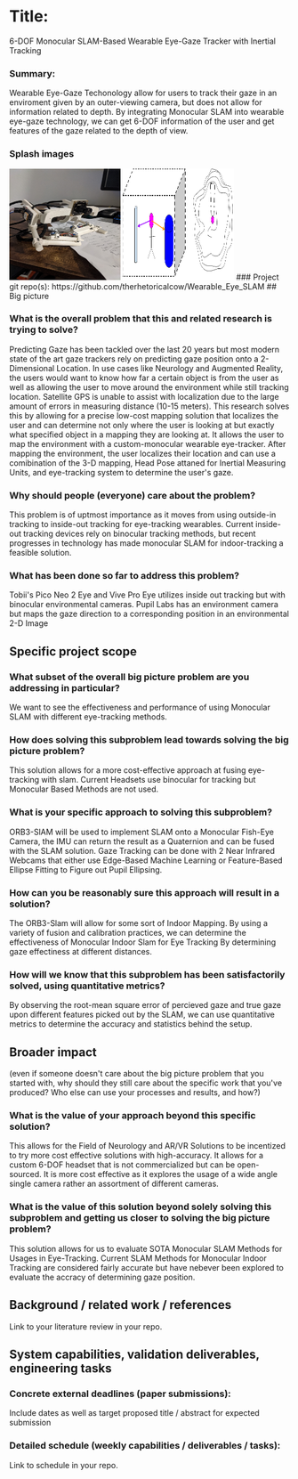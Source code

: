 # Title:
6-DOF Monocular SLAM-Based Wearable Eye-Gaze Tracker with Inertial Tracking 

### Summary:
Wearable Eye-Gaze Techonology allow for users to track their gaze in an enviroment given by an outer-viewing camera, but does not allow for information related to depth. By integrating Monocular SLAM into wearable eye-gaze technology, we can get 6-DOF information of the user and get features of the gaze related to the depth of view. 

### Splash images
<img src="PXL_20211004_130307024.jpg" width="200" height = "200"/>
<img src="usage.png" width="200" height = "200"/>
### Project git repo(s):
https://github.com/therhetoricalcow/Wearable_Eye_SLAM
## Big picture 

### What is the overall problem that this and related research is trying to solve?
Predicting Gaze has been tackled over the last 20 years but most modern state of the art gaze trackers rely on predicting gaze position onto a 2-Dimensional Location. In use cases like Neurology and Augmented Reality, the users would want to know how far a certain object is from the user as well as allowing the user to move around the environment while still tracking location. Satellite GPS is unable to assist with localization due to the large amount of errors in measuring distance (10-15 meters). This research solves this by allowing for a precise low-cost mapping solution that localizes the user and can determine not only where the user is looking at but exactly what specified object in a mapping they are looking at. It allows the user to map the environment with a custom-monocular wearable eye-tracker. After mapping the environment, the user localizes their location and can use a comibination of the 3-D mapping, Head Pose attaned for Inertial Measuring Units, and eye-tracking system to determine the user's gaze. 
### Why should people (everyone) care about the problem?
This problem is of uptmost importance as it moves from using outside-in tracking to inside-out tracking for eye-tracking wearables. Current inside-out tracking devices rely on binocular tracking methods, but recent progresses in technology has made monocular SLAM for indoor-tracking a feasible solution. 
### What has been done so far to address this problem?
Tobii's Pico Neo 2 Eye and Vive Pro Eye utilizes inside out tracking but with binocular environmental cameras. Pupil Labs has an environment camera but maps the gaze direction to a corresponding position in an environmental 2-D Image 
## Specific project scope
### What subset of the overall big picture problem are you addressing in particular?
We want to see the effectiveness and performance of using Monocular SLAM with different eye-tracking methods.
### How does solving this subproblem lead towards solving the big picture problem?
This solution allows for a more cost-effective approach at fusing eye-tracking with slam. Current Headsets use binocular for tracking but Monocular Based Methods are not used. 
### What is your specific approach to solving this subproblem?
ORB3-SlAM will be used to implement SLAM onto a Monocular Fish-Eye Camera, the IMU can return the result as a Quaternion and can be fused with the SLAM solution. Gaze Tracking can be done with 2 Near Infrared Webcams that either use Edge-Based Machine Learning or Feature-Based Ellipse Fitting to Figure out Pupil Ellipsing.
### How can you be reasonably sure this approach will result in a solution?
The ORB3-Slam will allow for some sort of Indoor Mapping. By using a variety of fusion and calibration practices, we can determine the effectiveness of Monocular Indoor Slam for Eye Tracking By determining gaze effectiness at different distances. 
### How will we know that this subproblem has been satisfactorily solved, using quantitative metrics?
By observing the root-mean square error of percieved gaze and true gaze upon different features picked out by the SLAM, we can use quantitative metrics to determine the accuracy and statistics behind the setup. 
## Broader impact
(even if someone doesn't care about the big picture problem that you started with, why should they still care about the specific work that you've produced?  Who else can use your processes and results, and how?)

### What is the value of your approach beyond this specific solution?
This allows for the Field of Neurology and AR/VR Solutions to be incentized to try more cost effective solutions with high-accuracy. It allows for a custom 6-DOF headset that is not commercialized but can be open-sourced. It is more cost effective as it explores the usage of a wide angle single camera rather an assortment of different cameras. 
### What is the value of this solution beyond solely solving this subproblem and getting us closer to solving the big picture problem?
This solution allows for us to evaluate SOTA Monocular SLAM Methods for Usages in Eye-Tracking. Current SLAM Methods for Monocular Indoor Tracking are considered fairly accurate but have nebever been explored to evaluate the accracy of determining gaze position. 
## Background / related work / references
Link to your literature review in your repo.

## System capabilities, validation deliverables, engineering tasks

### Concrete external deadlines (paper submissions):
Include dates as well as target proposed title / abstract for expected submission

### Detailed schedule (weekly capabilities / deliverables / tasks):
Link to schedule in your repo.
